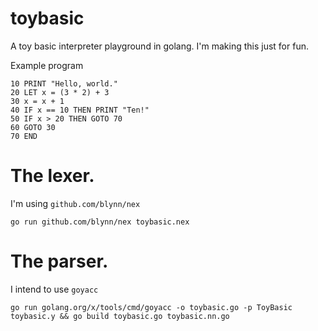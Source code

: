 # toybasic

A toy basic interpreter playground in golang. I'm making this just for fun.

Example program
```
10 PRINT "Hello, world."
20 LET x = (3 * 2) + 3
30 x = x + 1
40 IF x == 10 THEN PRINT "Ten!"
50 IF x > 20 THEN GOTO 70
60 GOTO 30
70 END
```

# The lexer.
I'm using `github.com/blynn/nex`

```
go run github.com/blynn/nex toybasic.nex
```

# The parser.
I intend to use `goyacc`

`go run golang.org/x/tools/cmd/goyacc -o toybasic.go -p ToyBasic toybasic.y && go build toybasic.go toybasic.nn.go`